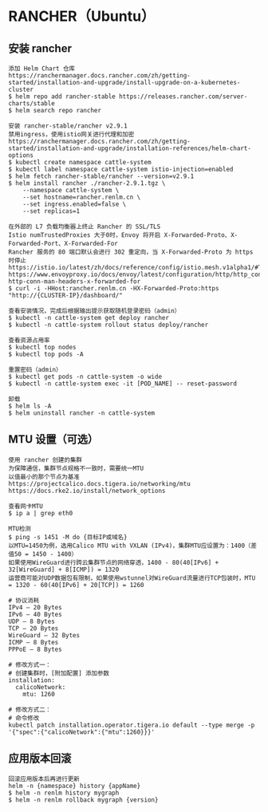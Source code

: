 # RANCHER（Ubuntu）

## 安装 rancher
	添加 Helm Chart 仓库
	https://ranchermanager.docs.rancher.com/zh/getting-started/installation-and-upgrade/install-upgrade-on-a-kubernetes-cluster
	$ helm repo add rancher-stable https://releases.rancher.com/server-charts/stable
	$ helm search repo rancher
	
	安装 rancher-stable/rancher v2.9.1
	禁用ingress，使用istio网关进行代理和加密
	https://ranchermanager.docs.rancher.com/zh/getting-started/installation-and-upgrade/installation-references/helm-chart-options
	$ kubectl create namespace cattle-system
	$ kubectl label namespace cattle-system istio-injection=enabled
	$ helm fetch rancher-stable/rancher --version=v2.9.1
	$ helm install rancher ./rancher-2.9.1.tgz \
        --namespace cattle-system \
        --set hostname=rancher.renlm.cn \
        --set ingress.enabled=false \
        --set replicas=1
	
	在外部的 L7 负载均衡器上终止 Rancher 的 SSL/TLS
	Istio numTrustedProxies 大于0时，Envoy 将开启 X-Forwarded-Proto、X-Forwarded-Port、X-Forwarded-For
	Rancher 服务的 80 端口默认会进行 302 重定向，当 X-Forwarded-Proto 为 https 时停止
	https://istio.io/latest/zh/docs/reference/config/istio.mesh.v1alpha1/#Topology
	https://www.envoyproxy.io/docs/envoy/latest/configuration/http/http_conn_man/headers#config-http-conn-man-headers-x-forwarded-for
	$ curl -i -HHost:rancher.renlm.cn -HX-Forwarded-Proto:https "http://{CLUSTER-IP}/dashboard/"
	
	查看安装情况，完成后根据输出提示获取随机登录密码（admin）
	$ kubectl -n cattle-system get deploy rancher
	$ kubectl -n cattle-system rollout status deploy/rancher
	
	查看资源占用率
	$ kubectl top nodes
	$ kubectl top pods -A
	
	重置密码（admin）
	$ kubectl get pods -n cattle-system -o wide
	$ kubectl -n cattle-system exec -it [POD_NAME] -- reset-password
	
	卸载
	$ helm ls -A
	$ helm uninstall rancher -n cattle-system

## MTU 设置（可选）
	使用 rancher 创建的集群
	为保障通信，集群节点规格不一致时，需要统一MTU
	以值最小的那个节点为基准
	https://projectcalico.docs.tigera.io/networking/mtu
	https://docs.rke2.io/install/network_options

	查看网卡MTU
	$ ip a | grep eth0
	
	MTU检测
	$ ping -s 1451 -M do {目标IP或域名}
	以MTU=1450为例，选用Calico MTU with VXLAN (IPv4)，集群MTU应设置为：1400（差值50 = 1450 - 1400）
	如果使用WireGuard进行跨云集群节点的网络穿透，1400 - 80(40[IPv6] + 32[WireGuard] + 8[ICMP]) = 1320
	运营商可能对UDP数据包有限制，如果使用wstunnel对WireGuard流量进行TCP包装时，MTU = 1320 - 60(40[IPv6] + 20[TCP]) = 1260
	
```
# 协议消耗
IPv4 – 20 Bytes
IPv6 – 40 Bytes
UDP – 8 Bytes
TCP – 20 Bytes
WireGuard – 32 Bytes
ICMP – 8 Bytes
PPPoE – 8 Bytes
```

```
# 修改方式一：
# 创建集群时，[附加配置] 添加参数
installation:
  calicoNetwork:
    mtu: 1260
```
	
```
# 修改方式二：
# 命令修改
kubectl patch installation.operator.tigera.io default --type merge -p '{"spec":{"calicoNetwork":{"mtu":1260}}}'
```

## 应用版本回滚
	回滚应用版本后再进行更新
	helm -n {namespace} history {appName}
	$ helm -n renlm history mygraph
	$ helm -n renlm rollback mygraph {version}
